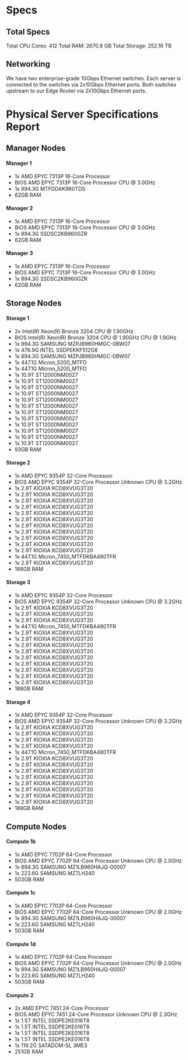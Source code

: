 # Specs


## Total Specs
Total CPU Cores: 412
Total RAM: 2670.8 GB
Total Storage: 252.16 TB

## Networking
We have two enterprise-grade 10Gbps Ethernet switches.
Each server is connected to the switches via 2x10Gbps Ethernet ports.
Both switches upstream to our Edge Router via 2x10Gbps Ethernet ports.



# Physical Server Specifications Report

## Manager Nodes

#### Manager 1
- 1x AMD EPYC 7313P 16-Core Processor
- BIOS AMD EPYC 7313P 16-Core Processor                 CPU @ 3.0GHz
- 1x 894.3G MTFDDAK960TDS
- 62GB RAM


#### Manager 2
- 1x AMD EPYC 7313P 16-Core Processor
- BIOS AMD EPYC 7313P 16-Core Processor                 CPU @ 3.0GHz
- 1x 894.3G SSDSC2KB960GZR
- 62GB RAM


#### Manager 3
- 1x AMD EPYC 7313P 16-Core Processor
- BIOS AMD EPYC 7313P 16-Core Processor                 CPU @ 3.0GHz
- 1x 894.3G SSDSC2KB960GZR
- 62GB RAM


## Storage Nodes

#### Storage 1
- 2x Intel(R) Xeon(R) Bronze 3204 CPU @ 1.90GHz
- BIOS Intel(R) Xeon(R) Bronze 3204 CPU @ 1.90GHz  CPU @ 1.9GHz
- 1x 894.3G SAMSUNG MZPJB960HMGC-0BW07
- 1x 476.9G INTEL SSDPEKKF512G8
- 1x 894.3G SAMSUNG MZPJB960HMGC-0BW07
- 1x 447.1G Micron_5200_MTFD
- 1x 447.1G Micron_5200_MTFD
- 1x 10.9T ST12000NM0027
- 1x 10.9T ST12000NM0027
- 1x 10.9T ST12000NM0027
- 1x 10.9T ST12000NM0027
- 1x 10.9T ST12000NM0027
- 1x 10.9T ST12000NM0027
- 1x 10.9T ST12000NM0027
- 1x 10.9T ST12000NM0027
- 1x 10.9T ST12000NM0027
- 1x 10.9T ST12000NM0027
- 1x 10.9T ST12000NM0027
- 1x 10.9T ST12000NM0027
- 93GB RAM


#### Storage 2
- 1x AMD EPYC 9354P 32-Core Processor
- BIOS AMD EPYC 9354P 32-Core Processor Unknown CPU @ 3.2GHz
- 1x 2.9T KIOXIA KCD8XVUG3T20
- 1x 2.9T KIOXIA KCD8XVUG3T20
- 1x 2.9T KIOXIA KCD8XVUG3T20
- 1x 2.9T KIOXIA KCD8XVUG3T20
- 1x 2.9T KIOXIA KCD8XVUG3T20
- 1x 2.9T KIOXIA KCD8XVUG3T20
- 1x 2.9T KIOXIA KCD8XVUG3T20
- 1x 2.9T KIOXIA KCD8XVUG3T20
- 1x 2.9T KIOXIA KCD8XVUG3T20
- 1x 2.9T KIOXIA KCD8XVUG3T20
- 1x 2.9T KIOXIA KCD8XVUG3T20
- 1x 447.1G Micron_7450_MTFDKBA480TFR
- 1x 2.9T KIOXIA KCD8XVUG3T20
- 188GB RAM


#### Storage 3
- 1x AMD EPYC 9354P 32-Core Processor
- BIOS AMD EPYC 9354P 32-Core Processor Unknown CPU @ 3.2GHz
- 1x 2.9T KIOXIA KCD8XVUG3T20
- 1x 2.9T KIOXIA KCD8XVUG3T20
- 1x 2.9T KIOXIA KCD8XVUG3T20
- 1x 447.1G Micron_7450_MTFDKBA480TFR
- 1x 2.9T KIOXIA KCD8XVUG3T20
- 1x 2.9T KIOXIA KCD8XVUG3T20
- 1x 2.9T KIOXIA KCD8XVUG3T20
- 1x 2.9T KIOXIA KCD8XVUG3T20
- 1x 2.9T KIOXIA KCD8XVUG3T20
- 1x 2.9T KIOXIA KCD8XVUG3T20
- 1x 2.9T KIOXIA KCD8XVUG3T20
- 1x 2.9T KIOXIA KCD8XVUG3T20
- 1x 2.9T KIOXIA KCD8XVUG3T20
- 188GB RAM


#### Storage 4
- 1x AMD EPYC 9354P 32-Core Processor
- BIOS AMD EPYC 9354P 32-Core Processor Unknown CPU @ 3.2GHz
- 1x 2.9T KIOXIA KCD8XVUG3T20
- 1x 2.9T KIOXIA KCD8XVUG3T20
- 1x 2.9T KIOXIA KCD8XVUG3T20
- 1x 2.9T KIOXIA KCD8XVUG3T20
- 1x 447.1G Micron_7450_MTFDKBA480TFR
- 1x 2.9T KIOXIA KCD8XVUG3T20
- 1x 2.9T KIOXIA KCD8XVUG3T20
- 1x 2.9T KIOXIA KCD8XVUG3T20
- 1x 2.9T KIOXIA KCD8XVUG3T20
- 1x 2.9T KIOXIA KCD8XVUG3T20
- 1x 2.9T KIOXIA KCD8XVUG3T20
- 1x 2.9T KIOXIA KCD8XVUG3T20
- 1x 2.9T KIOXIA KCD8XVUG3T20
- 188GB RAM


## Compute Nodes

#### Compute 1b
- 1x AMD EPYC 7702P 64-Core Processor
- BIOS AMD EPYC 7702P 64-Core Processor                Unknown CPU @ 2.0GHz
- 1x 894.3G SAMSUNG MZ1LB960HAJQ-00007
- 1x 223.6G SAMSUNG MZ7LH240
- 503GB RAM


#### Compute 1c
- 1x AMD EPYC 7702P 64-Core Processor
- BIOS AMD EPYC 7702P 64-Core Processor                Unknown CPU @ 2.0GHz
- 1x 894.3G SAMSUNG MZ1LB960HAJQ-00007
- 1x 223.6G SAMSUNG MZ7LH240
- 503GB RAM


#### Compute 1d
- 1x AMD EPYC 7702P 64-Core Processor
- BIOS AMD EPYC 7702P 64-Core Processor                Unknown CPU @ 2.0GHz
- 1x 894.3G SAMSUNG MZ1LB960HAJQ-00007
- 1x 223.6G SAMSUNG MZ7LH240
- 503GB RAM


#### Compute 2
- 2x AMD EPYC 7451 24-Core Processor
- BIOS AMD EPYC 7451 24-Core Processor                 Unknown CPU @ 2.3GHz
- 1x 1.5T INTEL SSDPE2KE016T8
- 1x 1.5T INTEL SSDPE2KE016T8
- 1x 1.5T INTEL SSDPE2KE016T8
- 1x 1.5T INTEL SSDPE2KE016T8
- 1x 119.2G SATADOM-SL 3ME3
- 251GB RAM
